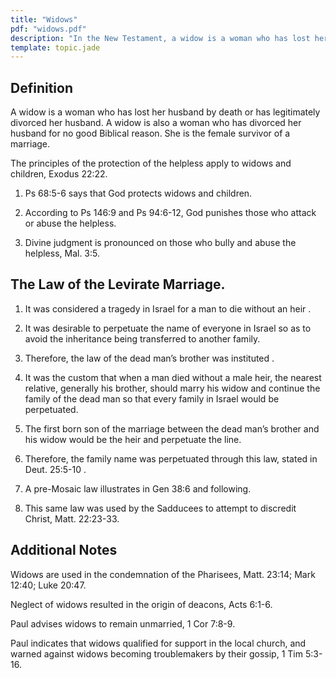 ```yaml
---
title: "Widows"
pdf: "widows.pdf"
description: "In the New Testament, a widow is a woman who has lost her husband by death or is divorced from her husband."
template: topic.jade
---
```


Definition
----------

A widow is a woman who has lost her husband by death or has legitimately
divorced her husband. A widow is also a woman who has divorced her
husband for no good Biblical reason. She is the female survivor of a
marriage.

The principles of the protection of the helpless apply to widows and
children, Exodus 22:22.

1. Ps 68:5-6 says that God protects widows and children.

2. According to Ps 146:9 and Ps 94:6-12, God punishes those who attack
or abuse the helpless.

3. Divine judgment is pronounced on those who bully and abuse the
helpless, Mal. 3:5.

The Law of the Levirate Marriage.
---------------------------------

1. It was considered a tragedy in Israel for a man to die without an
heir .

2. It was desirable to perpetuate the name of everyone in Israel so as
to avoid the inheritance being transferred to another family.

3. Therefore, the law of the dead man’s brother was instituted .

4. It was the custom that when a man died without a male heir, the
nearest relative, generally his brother, should marry his widow and
continue the family of the dead man so that every family in Israel would
be perpetuated.

5. The first born son of the marriage between the dead man’s brother and
his widow would be the heir and perpetuate the line.

6. Therefore, the family name was perpetuated through this law, stated
in Deut. 25:5-10 .

7. A pre-Mosaic law illustrates in Gen 38:6 and following.

8. This same law was used by the Sadducees to attempt to discredit
Christ, Matt. 22:23-33.

Additional Notes
----------------

Widows are used in the condemnation of the Pharisees, Matt. 23:14; Mark
12:40; Luke 20:47.

Neglect of widows resulted in the origin of deacons, Acts 6:1-6.

Paul advises widows to remain unmarried, 1 Cor 7:8-9.

Paul indicates that widows qualified for support in the local church,
and warned against widows becoming troublemakers by their gossip, 1 Tim
5:3-16.
